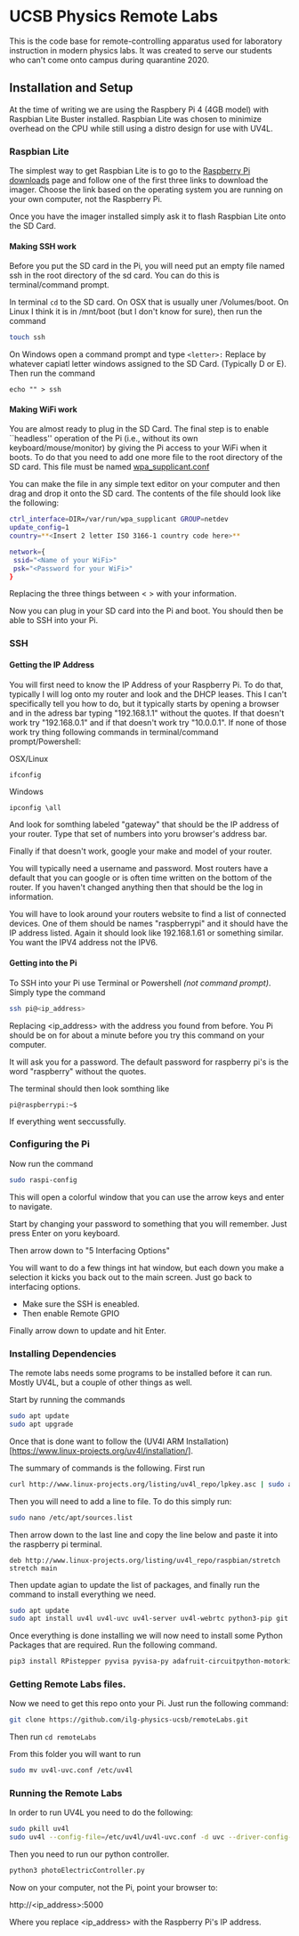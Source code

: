 # UCSB Physics Remote Labs
This is the code base for remote-controlling apparatus used for laboratory instruction in modern physics labs.  It was created to serve our students who can't come onto campus during quarantine 2020.

## Installation and Setup

At the time of writing we are using the Raspbery Pi 4 (4GB model) with Raspbian Lite Buster installed. Raspbian Lite was chosen to minimize overhead on the CPU while still using a distro design for use with UV4L.

### Raspbian Lite

The simplest way to get Raspbian Lite is to go to the [Raspberry Pi downloads](https://www.raspberrypi.org/downloads/) page and follow one of the first three links to download the imager. Choose the link based on the operating system you are running on your own computer, not the Raspberry Pi.

Once you have the imager installed simply ask it to flash Raspbian Lite onto the SD Card. 

#### Making SSH work

Before you put the SD card in the Pi, you will need put an empty file named ssh in the root directory of the sd card. You can do this is terminal/command prompt.

In terminal `cd` to the SD card. On OSX that is usually uner /Volumes/boot. On Linux I think it is in /mnt/boot (but I don't know for sure), then run the command

```bash
touch ssh
```

On Windows open a command prompt and type `<letter>:` Replace <letter> by whatever capiatl letter windows assigned to the SD Card. (Typically D or E). Then run the command

```
echo "" > ssh
```

#### Making WiFi work

You are almost ready to plug in the SD Card.  The final step is to enable ``headless'' operation of the Pi (i.e., without its own keyboard/mouse/monitor) by giving the Pi access to your WiFi when it boots. To do that you need to add one more file to the root directory of the SD card.  This file must be named [wpa_supplicant.conf](https://www.raspberrypi.org/documentation/configuration/wireless/headless.md) 

You can make the file in any simple text editor on your computer and then drag and drop it onto the SD card. The contents of the file should look like the following:
```bash
ctrl_interface=DIR=/var/run/wpa_supplicant GROUP=netdev
update_config=1
country=**<Insert 2 letter ISO 3166-1 country code here>**

network={
 ssid="<Name of your WiFi>"
 psk="<Password for your WiFi>"
}
```
Replacing the three things between < > with your information.

Now you can plug in your SD card into the Pi and boot. You should then be able to SSH into your Pi.

### SSH

#### Getting the IP Address
You will first need to know the IP Address of your Raspberry Pi. To do that, typically I will log onto my router and look and the DHCP leases. This I can't specifically tell you how to do, but it typically starts by opening a browser and in the adress bar typing "192.168.1.1" without the quotes. If that doesn't work try "192.168.0.1" and if that doesn't work try "10.0.0.1". If none of those work try thing following commands in terminal/command prompt/Powershell:

OSX/Linux
```bash
ifconfig
```

Windows
```
ipconfig \all
```
And look for somthing labeled "gateway" that should be the IP address of your router. Type that set of numbers into yoru browser's address bar.

Finally if that doesn't work, google your make and model of your router.

You will typically need a username and password. Most routers have a default that you can google or is often time written on the bottom of the router. If you haven't changed anything then that should be the log in information.

You will have to look around your routers website to find a list of connected devices. One of them should be names "raspberrypi" and it should have the IP address listed. Again it should look like 192.168.1.61 or something similar. You want the IPV4 address not the IPV6. 

#### Getting into the Pi

To SSH into your Pi use Terminal or Powershell *(not command prompt)*. Simply type the command

```bash
ssh pi@<ip_address>
```

Replacing <ip_address> with the address you found from before. You Pi should be on for about a minute before you try this command on your computer.

It will ask you for a password. The default password for raspberry pi's is the word "raspberry" without the quotes.

The terminal should then look somthing like 
```
pi@raspberrypi:~$
```
If everything went seccussfully.

### Configuring the Pi
Now run the command
```bash
sudo raspi-config
```
This will open a colorful window that you can use the arrow keys and enter to navigate.

Start by changing your password to something that you will remember. Just press Enter on yoru keyboard.

Then arrow down to "5 Interfacing Options"

You will want to do a few things int hat window, but each down you make a selection it kicks you back out to the main screen. Just go back to interfacing options.

- Make sure the SSH is eneabled.
- Then enable Remote GPIO

Finally arrow down to update and hit Enter. 

### Installing Dependencies

The remote labs needs some programs to be installed before it can run. Mostly UV4L, but a couple of other things as well.

Start by running the commands
```bash
sudo apt update
sudo apt upgrade
```

Once that is done want to follow the (UV4l ARM Installation)[https://www.linux-projects.org/uv4l/installation/].

The summary of commands is the following. First run
```bash
curl http://www.linux-projects.org/listing/uv4l_repo/lpkey.asc | sudo apt-key add -
```
Then you will need to add a line to file. To do this simply run:

```bash
sudo nano /etc/apt/sources.list
```
Then arrow down to the last line and copy the line below and paste it into the raspberry pi terminal.

```
deb http://www.linux-projects.org/listing/uv4l_repo/raspbian/stretch stretch main
```

Then update agian to update the list of packages, and finally run the command to install everything we need.

```bash
sudo apt update
sudo apt install uv4l uv4l-uvc uv4l-server uv4l-webrtc python3-pip git
```

Once everything is done installing we will now need to install some Python Packages that are required. Run the following command.

```bash
pip3 install RPistepper pyvisa pyvisa-py adafruit-circuitpython-motorkit python-tplink-smarthome dlipower
```

### Getting Remote Labs files.

Now we need to get this repo onto your Pi. Just run the following command:

```bash
git clone https://github.com/ilg-physics-ucsb/remoteLabs.git
```

Then run `cd remoteLabs`

From this folder you will want to run

```bash
sudo mv uv4l-uvc.conf /etc/uv4l
```

### Running the Remote Labs
In order to run UV4L you need to do the following:

```bash
sudo pkill uv4l
sudo uv4l --config-file=/etc/uv4l/uv4l-uvc.conf -d uvc --driver-config-file=/etc/uv4l/uv4l-uvc.conf --enable-server yes
```

Then you need to run our python controller. 

```bash
python3 photoElectricController.py
```

Now on your computer, not the Pi, point your browser to:

http://<ip_address>:5000

Where you replace <ip_address> with the Raspberry Pi's IP address.

